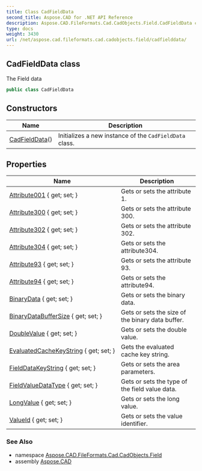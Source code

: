 ```yaml
---
title: Class CadFieldData
second_title: Aspose.CAD for .NET API Reference
description: Aspose.CAD.FileFormats.Cad.CadObjects.Field.CadFieldData class. The Field data
type: docs
weight: 3430
url: /net/aspose.cad.fileformats.cad.cadobjects.field/cadfielddata/
---
```

## CadFieldData class

The Field data

```csharp
public class CadFieldData
```

## Constructors

| Name | Description |
| --- | --- |
| [CadFieldData](cadfielddata/)() | Initializes a new instance of the `CadFieldData` class. |

## Properties

| Name | Description |
| --- | --- |
| [Attribute001](../../aspose.cad.fileformats.cad.cadobjects.field/cadfielddata/attribute001/) { get; set; } | Gets or sets the attribute 1. |
| [Attribute300](../../aspose.cad.fileformats.cad.cadobjects.field/cadfielddata/attribute300/) { get; set; } | Gets or sets the attribute 300. |
| [Attribute302](../../aspose.cad.fileformats.cad.cadobjects.field/cadfielddata/attribute302/) { get; set; } | Gets or sets the attribute 302. |
| [Attribute304](../../aspose.cad.fileformats.cad.cadobjects.field/cadfielddata/attribute304/) { get; set; } | Gets or sets the attribute304. |
| [Attribute93](../../aspose.cad.fileformats.cad.cadobjects.field/cadfielddata/attribute93/) { get; set; } | Gets or sets the attribute 93. |
| [Attribute94](../../aspose.cad.fileformats.cad.cadobjects.field/cadfielddata/attribute94/) { get; set; } | Gets or sets the attribute94. |
| [BinaryData](../../aspose.cad.fileformats.cad.cadobjects.field/cadfielddata/binarydata/) { get; set; } | Gets or sets the binary data. |
| [BinaryDataBufferSize](../../aspose.cad.fileformats.cad.cadobjects.field/cadfielddata/binarydatabuffersize/) { get; set; } | Gets or sets the size of the binary data buffer. |
| [DoubleValue](../../aspose.cad.fileformats.cad.cadobjects.field/cadfielddata/doublevalue/) { get; set; } | Gets or sets the double value. |
| [EvaluatedCacheKeyString](../../aspose.cad.fileformats.cad.cadobjects.field/cadfielddata/evaluatedcachekeystring/) { get; set; } | Gets the evaluated cache key string. |
| [FieldDataKeyString](../../aspose.cad.fileformats.cad.cadobjects.field/cadfielddata/fielddatakeystring/) { get; set; } | Gets or sets the area parameters. |
| [FieldValueDataType](../../aspose.cad.fileformats.cad.cadobjects.field/cadfielddata/fieldvaluedatatype/) { get; set; } | Gets or sets the type of the field value data. |
| [LongValue](../../aspose.cad.fileformats.cad.cadobjects.field/cadfielddata/longvalue/) { get; set; } | Gets or sets the long value. |
| [ValueId](../../aspose.cad.fileformats.cad.cadobjects.field/cadfielddata/valueid/) { get; set; } | Gets or sets the value identifier. |

### See Also

* namespace [Aspose.CAD.FileFormats.Cad.CadObjects.Field](../../aspose.cad.fileformats.cad.cadobjects.field/)
* assembly [Aspose.CAD](../../)


